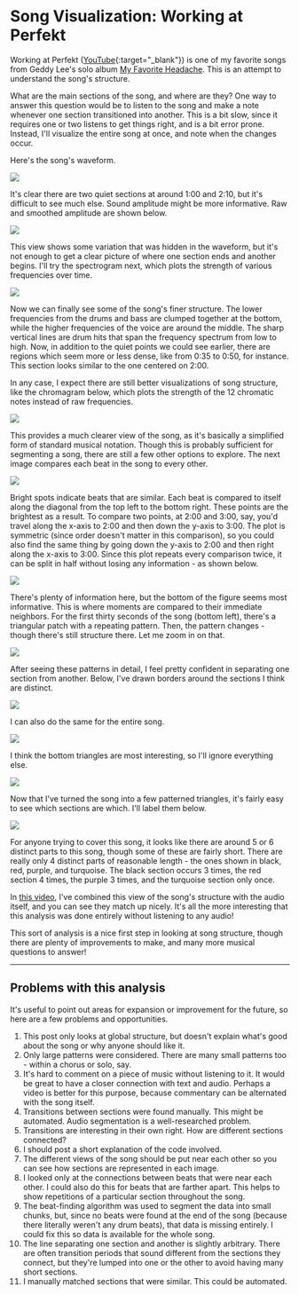 # Song Visualization: Working at Perfekt


Working at Perfekt ([YouTube](https://www.youtube.com/watch?v=IisWePK0dFM){:target="_blank"}) is one of my favorite songs from Geddy Lee's solo album [My Favorite Headache](https://www.youtube.com/watch?v=DylIPs2MI98&list=PLOmCR6c3Jdl82z_UFSN_w5dChgRtHANMv). This is an attempt to understand the  song's structure.

What are the main sections of the song, and where are they? One way to answer this question would be to listen to the song and make a note whenever one section transitioned into another. This is a bit slow, since it requires one or two listens to get things right, and is a bit error prone. Instead, I'll visualize the entire song at once, and note when the changes occur. 

Here's the song's waveform. 

![](/img/perfekt/waveform.png)

It's clear there are two quiet sections at around 1:00 and 2:10, but it's difficult to see much else. Sound amplitude might be more informative. Raw and smoothed amplitude are shown below. 

![](/img/perfekt/amplitude.png)

This view shows some variation that was hidden in the waveform, but it's not enough to get a clear picture of where one section ends and another begins. I'll try the spectrogram next,  which plots the strength of various frequencies over time. 

![](/img/perfekt/spectrogram.png)

Now we can finally see some of the song's finer structure. The lower frequencies from the drums and bass are clumped together at the bottom, while the higher frequencies of the voice are around the middle. The sharp vertical lines are drum hits that span the frequency spectrum from low to high. Now, in addition to the quiet points we could see earlier, there are regions which seem more or less dense, like from 0:35 to 0:50, for instance. This section looks similar to the one centered on 2:00. 

In any case, I expect there are still better visualizations of song structure, like the chromagram below, which plots the strength of the 12 chromatic notes instead of raw frequencies. 

![](/img/perfekt/chromagram.png)

This provides a much clearer view of the song, as it's basically a simplified form of standard musical notation. Though this is probably sufficient for segmenting a song, there are still a few other options to explore. The next image compares each beat in the song to every other. 

![](/img/perfekt/beat-matrix.png)

Bright spots indicate beats that are similar. Each beat is compared to itself along the diagonal from the top left to the bottom right. These points are the brightest as a result. To compare two points, at 2:00 and 3:00, say, you'd travel along the x-axis to 2:00 and then down the y-axis to 3:00. The plot is symmetric (since order doesn't matter in this comparison), so you could also find the same thing by going down the y-axis to 2:00 and then right along the x-axis to 3:00. Since this plot repeats every comparison twice, it can be split in half without losing any information - as shown below. 

![](/img/perfekt/beat-triangle-1.png)

There's plenty of information here, but the bottom of the figure seems most informative. This is where moments are compared to their immediate neighbors. For the first thirty seconds of the song (bottom left), there's a triangular patch with a repeating pattern. Then, the pattern changes - though there's still structure there. Let me zoom in on that. 

![](/img/perfekt/beat-triangle-2.png)

After seeing these patterns in detail, I feel pretty confident in separating one section from another. Below, I've drawn borders around the sections I think are distinct. 

![](/img/perfekt/beat-triangle-3.png)

I can also do the same for the entire song. 

![](/img/perfekt/beat-triangle-4.png)

I think the bottom triangles are most interesting, so I'll ignore everything else. 

![](/img/perfekt/triangles.png)

Now that I've turned the song into a few patterned triangles, it's fairly easy to see which sections are which. I'll label them below. 

![](/img/perfekt/sections.png)

For anyone trying to cover this song, it looks like there are around 5 or 6 distinct parts to this song, though some of these are fairly short. There are really only 4 distinct parts of reasonable length - the ones shown in black, red, purple, and turquoise. The black section occurs 3 times, the red section 4 times, the purple 3 times, and the turquoise section only once. 

In [this video](https://www.youtube.com/embed/yvu0A5-oHWY), I've combined this view of the song's structure with the audio itself, and you can see they match up nicely. It's all the more interesting that this analysis was done entirely without listening to any audio!

This sort of analysis is a nice first step in looking at song structure, though there are plenty of improvements to make, and many more musical questions to answer!

---
## Problems with this analysis

It's useful to point out areas for expansion or improvement for the future, so here are a few problems and opportunities. 

1. This post only looks at global structure, but doesn't explain what's good about the song or why anyone should like it. 
2. Only large patterns were considered. There are many small patterns too - within a chorus or solo, say. 
3. It's hard to comment on a piece of music without listening to it. It would be great to have a closer connection with text and audio. Perhaps a video is better for this purpose, because commentary can be alternated with the song itself. 
4. Transitions between sections were found manually. This might be automated. Audio segmentation is a well-researched problem. 
5. Transitions are interesting in their own right. How are different sections connected?
6. I should post a short explanation of the code involved. 
7. The different views of the song should be put near each other so you can see how sections are represented in each image.
8. I looked only at the connections between beats that were near each other. I could also do this for beats that are farther apart. This helps to show repetitions of a particular section throughout the song. 
9. The beat-finding algorithm was used to segment the data into small chunks, but, since no beats were found at the end of the song (because there literally weren't any drum beats), that data is missing entirely. I could fix this so data is available for the whole song. 
10. The line separating one section and another is slightly arbitrary. There are often transition periods that sound different from the sections they connect, but they're lumped into one or the other to avoid having many short sections. 
11. I manually matched sections that were similar. This could be automated.
